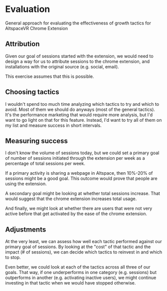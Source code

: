 # Evaluation

General approach for evaluating the effectiveness of growth tactics for AltspaceVR Chrome Extension

## Attribution

Given our goal of sessions started with the extension, we would need to design a way for us to attribute sessions to the chrome extension, and installations with the original source (e.g. social, email). 

This exercise assumes that this is possible.

## Choosing tactics

I wouldn't spend too much time analyzing which tactics to try and which to avoid. Most of them we should do anyways (most of the general tactics). It's the performance marketing that would require more analysis, but I'd want to go light on that for this feature. Instead, I'd want to try all of them on my list and measure success in short intervals. 

## Measuring success

I don't know the volume of sessions today, but we could set a primary goal of number of sessions initiated through the extension per week as a percentage of total sessions per week. 

If a primary activity is sharing a webpage in Altspace, then 10%-20% of sessions might be a good goal. This outcome would prove that people are using the extension.

A secondary goal might be looking at whether total sessions increase. That would suggest that the chrome extension increases total usage.

And finally, we might look at whether there are users that were not very active before that get activated by the ease of the chrome extension. 

## Adjustments

At the very least, we can assess how well each tactic performed against our primary goal of sessions. By looking at the "cost" of that tactic and the impact (# of sessions), we can decide which tactics to reinvest in and which to stop. 

Even better, we could look at each of the tactics across all three of our goals. That way, if one underperforms in one category (e.g. sessions) but outperforms in another (e.g. activating inactive users), we might continue investing in that tactic when we would have stopped otherwise. 

